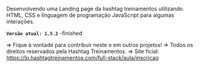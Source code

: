 Desenvolvendo uma Landing page da hashtag treinamentos utilizando HTML, CSS e linguagem de programação JavaScript para algumas interações.

**`Versão atual: 1.5.2`** -finished

=> Fique à vontade para contribuir neste e em outros projetos!
=> Todos os direitos reservados pela Hashtag Treinamentos.
=> Site ficial: https://lp.hashtagtreinamentos.com/full-stack/aula/inscricao

